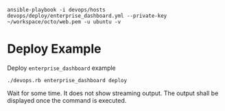 
```
ansible-playbook -i devops/hosts devops/deploy/enterprise_dashboard.yml --private-key ~/workspace/octo/web.pem -u ubuntu -v
```

# Deploy Example

Deploy `enterprise_dashboard` example

```
./devops.rb enterprise_dashboard deploy
```

Wait for some time. It does not show streaming output. The output shall be displayed once the command is executed.
